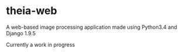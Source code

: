 # theia-web
A web-based image processing application made using Python3.4 and Django 1.9.5

Currently a work in progress
